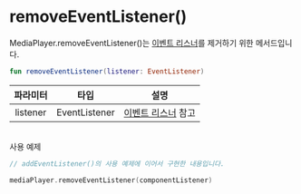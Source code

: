 # removeEventListener()

MediaPlayer.removeEventListener()는 [이벤트 리스너](../event_listeners/home.md)를 제거하기 위한 메서드입니다.
```kotlin
fun removeEventListener(listener: EventListener)
```

|파라미터|타입|설명|
|:--:|:--:|---|
|listener|EventListener|[이벤트 리스너](../event_listeners/home.md) 참고|

\
사용 예제
```kotlin
// addEventListener()의 사용 예제에 이어서 구현한 내용입니다.

mediaPlayer.removeEventListener(componentListener)
```
